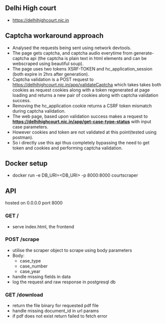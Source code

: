 ## Delhi High court
- https://delhihighcourt.nic.in

## Captcha workaround approach
- Analysed the requests being sent using network devtools.
- The page gets captcha, and captcha audio everytime from generate-captcha api (the captcha is plain text in html elements and can be webscraped using beautiful soup).
- The page uses two tokens XSRF-TOKEN and hc_application_session (both expire in 2hrs after generation).
- Captcha validation is a POST request to https://delhihighcourt.nic.in/app/validateCaptcha which takes takes both cookies as request cookies along with a token regenerated at page loading and returns a new pair of cookies along with captcha validation success.
- Removing the hc_application cookie returns a CSRF token mismatch during captcha validation.
- The web page, based upon validation success makes a request to **https://delhihighcourt.nic.in/app/get-case-type-status** with input case parameters.
- However cookies and token are not validated at this point(tested using postman).
- So i directly use this api thus completely bypassing the need to get token and cookies and performing captcha validation.

## Docker setup
-  docker run -e DB_URI=<DB_URI> -p 8000:8000 courtscraper


## API 
hosted on 0.0.0.0 port 8000 
### GET /
- serve index.html, the frontend

### POST /scrape
- utilise the scraper object to scrape using body parameters
- Body:
    - case_type
    - case_number
    - case_year
- handle missing fields in data
- log the request and raw response in postgresql db

### GET /download
- return the file binary for requested pdf file
- handle missing document_id in url params
- if pdf does not exist return failed to fetch error




